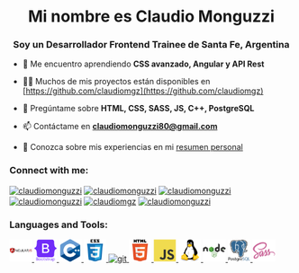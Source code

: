 <h1 align="center">Mi nombre es Claudio Monguzzi</h1>
<h3 align="center">Soy un Desarrollador Frontend Trainee de Santa Fe, Argentina</h3>

- 🌱 Me encuentro aprendiendo **CSS avanzado, Angular y API Rest**

- 👨‍💻 Muchos de mis proyectos están disponibles en [https://github.com/claudiomgz](https://github.com/claudiomgz)

- 💬 Pregúntame sobre **HTML, CSS, SASS, JS, C++, PostgreSQL**

- 📫 Contáctame en **claudiomonguzzi80@gmail.com**

- 📄 Conozca sobre mis experiencias en mi [resumen personal](https://drive.google.com/file/d/1tNO4BkmbJl_MJWGFV0qaXRHLphtnQHE-/view?usp=sharing)

<h3 align="left">Connect with me:</h3>
<p align="left">
<a href="https://codepen.io/claudiomonguzzi" target="blank"><img align="center" src="https://cdn.jsdelivr.net/npm/simple-icons@3.0.1/icons/codepen.svg" alt="claudiomonguzzi" height="30" width="40" /></a>
<a href="https://twitter.com/claudiomonguzzi" target="blank"><img align="center" src="https://cdn.jsdelivr.net/npm/simple-icons@3.0.1/icons/twitter.svg" alt="claudiomonguzzi" height="30" width="40" /></a>
<a href="https://linkedin.com/in/claudiomonguzzi" target="blank"><img align="center" src="https://cdn.jsdelivr.net/npm/simple-icons@3.0.1/icons/linkedin.svg" alt="claudiomonguzzi" height="30" width="40" /></a>
<a href="https://fb.com/claudiomonguzzi" target="blank"><img align="center" src="https://cdn.jsdelivr.net/npm/simple-icons@3.0.1/icons/facebook.svg" alt="claudiomonguzzi" height="30" width="40" /></a>
<a href="https://instagram.com/claudiomgz" target="blank"><img align="center" src="https://cdn.jsdelivr.net/npm/simple-icons@3.0.1/icons/instagram.svg" alt="claudiomgz" height="30" width="40" /></a>
<a href="https://www.youtube.com/c/claudiomonguzzi" target="blank"><img align="center" src="https://cdn.jsdelivr.net/npm/simple-icons@3.0.1/icons/youtube.svg" alt="claudiomonguzzi" height="30" width="40" /></a>
</p>

<h3 align="left">Languages and Tools:</h3>
<p align="left"> <a href="https://angular.io" target="_blank"> <img src="https://raw.githubusercontent.com/devicons/devicon/master/icons/angularjs/angularjs-original-wordmark.svg" alt="angularjs" width="40" height="40"/> </a> <a href="https://getbootstrap.com" target="_blank"> <img src="https://raw.githubusercontent.com/devicons/devicon/master/icons/bootstrap/bootstrap-plain-wordmark.svg" alt="bootstrap" width="40" height="40"/> </a> <a href="https://www.w3schools.com/cpp/" target="_blank"> <img src="https://raw.githubusercontent.com/devicons/devicon/master/icons/cplusplus/cplusplus-original.svg" alt="cplusplus" width="40" height="40"/> </a> <a href="https://www.w3schools.com/css/" target="_blank"> <img src="https://raw.githubusercontent.com/devicons/devicon/master/icons/css3/css3-original-wordmark.svg" alt="css3" width="40" height="40"/> </a> <a href="https://git-scm.com/" target="_blank"> <img src="https://www.vectorlogo.zone/logos/git-scm/git-scm-icon.svg" alt="git" width="40" height="40"/> </a> <a href="https://www.w3.org/html/" target="_blank"> <img src="https://raw.githubusercontent.com/devicons/devicon/master/icons/html5/html5-original-wordmark.svg" alt="html5" width="40" height="40"/> </a> <a href="https://developer.mozilla.org/en-US/docs/Web/JavaScript" target="_blank"> <img src="https://raw.githubusercontent.com/devicons/devicon/master/icons/javascript/javascript-original.svg" alt="javascript" width="40" height="40"/> </a> <a href="https://www.linux.org/" target="_blank"> <img src="https://raw.githubusercontent.com/devicons/devicon/master/icons/linux/linux-original.svg" alt="linux" width="40" height="40"/> </a> <a href="https://nodejs.org" target="_blank"> <img src="https://raw.githubusercontent.com/devicons/devicon/master/icons/nodejs/nodejs-original-wordmark.svg" alt="nodejs" width="40" height="40"/> </a> <a href="https://www.postgresql.org" target="_blank"> <img src="https://raw.githubusercontent.com/devicons/devicon/master/icons/postgresql/postgresql-original-wordmark.svg" alt="postgresql" width="40" height="40"/> </a> <a href="https://sass-lang.com" target="_blank"> <img src="https://raw.githubusercontent.com/devicons/devicon/master/icons/sass/sass-original.svg" alt="sass" width="40" height="40"/> </a> </p>

